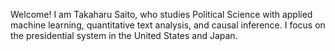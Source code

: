 Welcome! I am Takaharu Saito, who studies Political Science with applied machine learning, quantitative text analysis, and causal inference. I focus on the presidential system in the United States and Japan.

<!---
kuromitsukinako/kuromitsukinako is a ✨ special ✨ repository because its `README.md` (this file) appears on your GitHub profile.
You can click the Preview link to take a look at your changes.
--->
